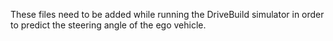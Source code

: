 These files need to be added while running the DriveBuild simulator in order to predict the steering angle of the ego vehicle.

